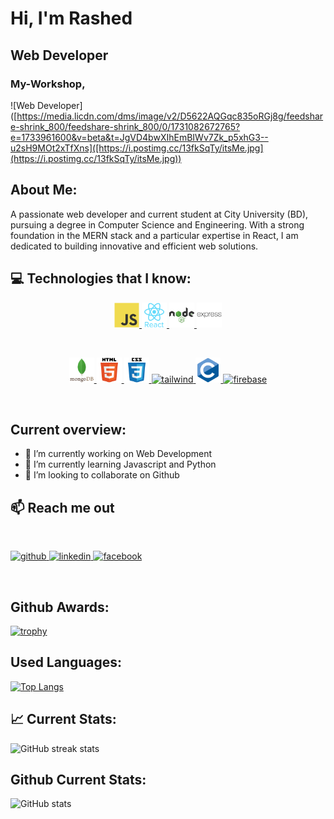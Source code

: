 # Hi, I'm Rashed
## Web Developer
### My-Workshop,
![Web Developer]([https://media.licdn.com/dms/image/v2/D5622AQGqc835oRGj8g/feedshare-shrink_800/feedshare-shrink_800/0/1731082672765?e=1733961600&v=beta&t=JgVD4bwXIhEmBIWv7Zk_p5xhG3--u2sH9MOt2xTfXns]([https://i.postimg.cc/13fkSqTy/itsMe.jpg](https://i.postimg.cc/13fkSqTy/itsMe.jpg))

## About Me:
A passionate web developer and current student at City University (BD), pursuing a degree in Computer Science and Engineering. With a strong foundation in the MERN stack and a particular expertise in React, I am dedicated to building innovative and efficient web solutions.
<br>
## :computer: Technologies that I know:
<p align="center">
  <a href="https://developer.mozilla.org/en-US/docs/Web/JavaScript" target="_blank" rel="noreferrer">
    <img src="https://raw.githubusercontent.com/devicons/devicon/master/icons/javascript/javascript-original.svg" alt="javascript" width="40" height="40"/>
  </a>
  <a href="https://reactjs.org/" target="_blank" rel="noreferrer">
    <img src="https://raw.githubusercontent.com/devicons/devicon/master/icons/react/react-original-wordmark.svg" alt="react" width="40" height="40"/>
  </a>
  <a href="https://nodejs.org" target="_blank" rel="noreferrer">
    <img src="https://raw.githubusercontent.com/devicons/devicon/master/icons/nodejs/nodejs-original-wordmark.svg" alt="nodejs" width="40" height="40"/>
  </a>
   <a href="https://expressjs.com" target="_blank" rel="noreferrer">
    <img src="https://raw.githubusercontent.com/devicons/devicon/master/icons/express/express-original-wordmark.svg" alt="express" width="40" height="40"/>
  </a>
</p>
<br>
<p align="center">
  <a href="https://www.mongodb.com/" target="_blank" rel="noreferrer">
    <img src="https://raw.githubusercontent.com/devicons/devicon/master/icons/mongodb/mongodb-original-wordmark.svg" alt="mongodb" width="40" height="40"/>
  </a>
 
  <a href="https://www.w3.org/html/" target="_blank" rel="noreferrer">
    <img src="https://raw.githubusercontent.com/devicons/devicon/master/icons/html5/html5-original-wordmark.svg" alt="html5" width="40" height="40"/>
  </a>
   <a href="https://www.w3schools.com/css/" target="_blank" rel="noreferrer">
    <img src="https://raw.githubusercontent.com/devicons/devicon/master/icons/css3/css3-original-wordmark.svg" alt="css3" width="40" height="40"/>
  </a>
  <a href="https://tailwindcss.com/" target="_blank" rel="noreferrer">
    <img src="https://www.vectorlogo.zone/logos/tailwindcss/tailwindcss-icon.svg" alt="tailwind" width="40" height="40"/>
  </a>
  <a href="https://www.cprogramming.com/" target="_blank" rel="noreferrer">
    <img src="https://raw.githubusercontent.com/devicons/devicon/master/icons/c/c-original.svg" alt="c" width="40" height="40"/>
  </a>
  <a href="https://firebase.google.com/" target="_blank" rel="noreferrer">
    <img src="https://www.vectorlogo.zone/logos/firebase/firebase-icon.svg" alt="firebase" width="40" height="40"/>
  </a>
  </p>
  <br>
 

## Current overview:
- 🔭 I’m currently working on Web Development 
- 🌱 I’m currently learning Javascript and Python 
- 👯 I’m looking to collaborate on Github 


## :mailbox: Reach me out

<br />

<p align="left">
  <a href="https://github.com/mdrashed62" target="_blank" rel="noreferrer">
    <img height="75" src="https://cdn.jsdelivr.net/npm/simple-icons@3.0.1/icons/github.svg" alt="github"/>
  </a>
  <a href="https://www.linkedin.com/in/rashed83/" target="_blank" rel="noreferrer">
    <img height="75" src="https://cdn.jsdelivr.net/npm/simple-icons@3.0.1/icons/linkedin.svg" alt="linkedin"/>
  </a>
  <a href="https://www.facebook.com/itsmdrashed" target="_blank" rel="noreferrer">
    <img height="75" src="https://cdn.jsdelivr.net/npm/simple-icons@3.0.1/icons/facebook.svg" alt="facebook"/>
  </a>
</p>

<br />

## Github Awards:
[![trophy](https://github-profile-trophy.vercel.app/?username=mdrashed62)](https://github.com/ryo-ma/github-profile-trophy)
<br>
## Used Languages: 
[![Top Langs](https://github-readme-stats.vercel.app/api/top-langs/?username=mdrashed62)](https://github.com/anuraghazra/github-readme-stats)
<br>
## :chart_with_upwards_trend: Current Stats:
![GitHub streak stats](https://streak-stats.demolab.com/?user=mdrashed62)
## Github Current Stats:
![GitHub stats](https://github-readme-stats.vercel.app/api?username=mdrashed62&show_icons=true&count_private=true)



